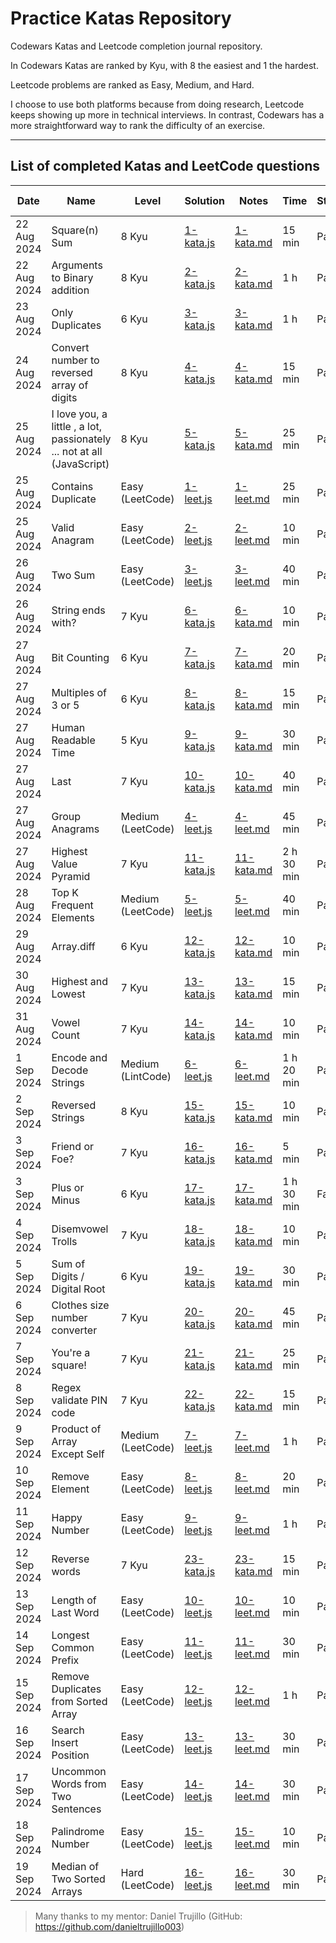 # Practice Katas Repository


Codewars Katas and Leetcode completion journal repository.

In Codewars Katas are ranked by Kyu, with 8 the easiest and 1 the hardest. 

Leetcode problems are ranked as Easy, Medium, and Hard.

I choose to use both platforms because from doing research, Leetcode keeps showing up more in technical interviews. In contrast, Codewars has a more straightforward way to rank the difficulty of an exercise.

---

## List of completed Katas and LeetCode questions




| Date | Name | Level | Solution | Notes | Time | Status | Link | Question # |
|--|--|--|--|--|--|--|--|--|
| 22 Aug 2024 | Square(n) Sum	 | 8 Kyu | [1-kata.js](./katas/1-kata/1-kata.js) | [1-kata.md](./katas/1-kata/1-kata.md) | 15 min | Pass | [https://shorturl.at/0tkiT](https://shorturl.at/5miKL) | 1 |
| 22 Aug 2024 | Arguments to Binary addition	 | 8 Kyu | [2-kata.js](./katas/2-kata/2-kata.js) | [2-kata.md](./katas/2-kata/2-kata.md) | 1 h | Pass | [https://shorturl.at/r0I3K](https://shorturl.at/r0I3K)  | 2 |
| 23 Aug 2024 | Only Duplicates	 | 6 Kyu | [3-kata.js](./katas/3-kata/3-kata.js) | [3-kata.md](./katas/3-kata/3-kata.md) | 1 h | Pass | [https://shorturl.at/S8KG9](https://shorturl.at/S8KG9)  | 3 |
| 24 Aug 2024 | Convert number to reversed array of digits | 8 Kyu | [4-kata.js](./katas/4-kata/4-kata.js) | [4-kata.md](./katas/4-kata/4-kata.md) | 15 min | Pass | [https://shorturl.at/W6Lh4](https://shorturl.at/W6Lh4)  | 4 |
| 25 Aug 2024 | I love you, a little , a lot, passionately ... not at all (JavaScript) | 8 Kyu | [5-kata.js](./katas/5-kata/5-kata.js) | [5-kata.md](./katas/5-kata/5-kata.md) | 25 min | Pass | [https://shorturl.at/zei1t](https://shorturl.at/zei1t)  | 5 |
| 25 Aug 2024 | Contains Duplicate | Easy (LeetCode) | [1-leet.js](./leetcode/1-leet/1-leet.js) | [1-leet.md](./leetcode/1-leet/1-leet.md) | 25 min | Pass | [https://shorturl.at/1tPtL](https://shorturl.at/1tPtL)  | 6 |
| 25 Aug 2024 | Valid Anagram | Easy (LeetCode) | [2-leet.js](./leetcode/2-leet/2-leet.js) | [2-leet.md](./leetcode/2-leet/2-leet.md) | 10 min | Pass | [https://shorturl.at/yxMHI](https://shorturl.at/yxMHI)  | 7 |
| 26 Aug 2024 | Two Sum | Easy (LeetCode) | [3-leet.js](./leetcode/3-leet/3-leet.js) | [3-leet.md](./leetcode/3-leet/3-leet.md) | 40 min | Pass | [https://shorturl.at/t8YA8](https://shorturl.at/t8YA8)  | 8 |
| 26 Aug 2024 | String ends with? | 7 Kyu | [6-kata.js](./katas/6-kata/6-kata.js) | [6-kata.md](./katas/6-kata/6-kata.md) | 10 min | Pass | [https://shorturl.at/vBDBK](https://shorturl.at/vBDBK)  | 9 |
| 27 Aug 2024 | Bit Counting | 6 Kyu | [7-kata.js](./katas/7-kata/7-kata.js) | [7-kata.md](./katas/7-kata/7-kata.md) | 20 min | Pass | [https://shorturl.at/PLGxk](https://shorturl.at/PLGxk)  | 10 |
| 27 Aug 2024 | Multiples of 3 or 5 | 6 Kyu | [8-kata.js](./katas/8-kata/8-kata.js) | [8-kata.md](./katas/8-kata/8-kata.md) | 15 min | Pass | [https://shorturl.at/b7ZtA](https://shorturl.at/b7ZtA)  | 11 |
| 27 Aug 2024 | Human Readable Time | 5 Kyu | [9-kata.js](./katas/9-kata/9-kata.js) | [9-kata.md](./katas/9-kata/9-kata.md) | 30 min | Pass | [https://shorturl.at/7Nh79](https://shorturl.at/7Nh79)  | 12 |
| 27 Aug 2024 | Last | 7 Kyu | [10-kata.js](./katas/10-kata/10-kata.js) | [10-kata.md](./katas/10-kata/10-kata.md) | 40 min | Pass | [https://shorturl.at/1FAfj](https://shorturl.at/1FAfj)  | 13 |
| 27 Aug 2024 | Group Anagrams | Medium (LeetCode) | [4-leet.js](./leetcode/4-leet/4-leet.js) | [4-leet.md](./leetcode/4-leet/4-leet.md) | 45 min | Pass | [https://shorturl.at/l4NXO](https://shorturl.at/l4NXO)  | 14 |
| 27 Aug 2024 | Highest Value Pyramid | 7 Kyu | [11-kata.js](./katas/11-kata/11-kata.js) | [11-kata.md](./katas/11-kata/11-kata.md) | 2 h 30 min | Pass | [https://shorturl.at/PLjVV](https://shorturl.at/PLjVV)  | 15 |
| 28 Aug 2024 | Top K Frequent Elements | Medium (LeetCode) | [5-leet.js](./leetcode/5-leet/5-leet.js) | [5-leet.md](./leetcode/5-leet/5-leet.md) | 40 min | Pass | [https://shorturl.at/dW9HE](https://shorturl.at/dW9HE)  | 16 |
| 29 Aug 2024 | Array.diff | 6 Kyu | [12-kata.js](./katas/12-kata/12-kata.js) | [12-kata.md](./katas/12-kata/12-kata.md) | 10 min | Pass | [https://shorturl.at/1xFQh](https://shorturl.at/1xFQh)  | 17 |
| 30 Aug 2024 | Highest and Lowest	 | 7 Kyu | [13-kata.js](./katas/13-kata/13-kata.js) | [13-kata.md](./katas/13-kata/13-kata.md) | 15 min | Pass | [https://shorturl.at/bOOb3](https://shorturl.at/bOOb3)  | 18 |
| 31 Aug 2024 | Vowel Count	 | 7 Kyu | [14-kata.js](./katas/14-kata/14-kata.js) | [14-kata.md](./katas/14-kata/14-kata.md) | 10 min | Pass | [https://shorturl.at/DIpdC](https://shorturl.at/DIpdC)  | 19 |
| 1 Sep 2024 | Encode and Decode Strings | Medium (LintCode) | [6-leet.js](./leetcode/6-leet/6-leet.js) | [6-leet.md](./leetcode/6-leet/6-leet.md) | 1 h 20 min | Pass | [https://shorturl.at/ub8ZB](https://shorturl.at/ub8ZB)  | 20 |
| 2 Sep 2024 | Reversed Strings	 | 8 Kyu | [15-kata.js](./katas/15-kata/15-kata.js) | [15-kata.md](./katas/15-kata/15-kata.md) | 10 min | Pass | [https://shorturl.at/M6Ya8](https://shorturl.at/M6Ya8)  | 21 |
| 3 Sep 2024 | Friend or Foe?	 | 7 Kyu | [16-kata.js](./katas/16-kata/16-kata.js) | [16-kata.md](./katas/16-kata/16-kata.md) | 5 min | Pass | [https://shorturl.at/xJGd8](https://shorturl.at/xJGd8)  | 22 |
| 3 Sep 2024 | Plus or Minus	 | 6 Kyu | [17-kata.js](./katas/17-kata/17-kata.js) | [17-kata.md](./katas/17-kata/17-kata.md) | 1 h 30 min | Fail | [https://shorturl.at/ob1nO](https://shorturl.at/ob1nO)  | 23 |
| 4 Sep 2024 | Disemvowel Trolls	 | 7 Kyu | [18-kata.js](./katas/18-kata/18-kata.js) | [18-kata.md](./katas/18-kata/18-kata.md) | 10 min | Pass | [https://shorturl.at/sXFzk](https://shorturl.at/sXFzk)  | 24 |
| 5 Sep 2024 | Sum of Digits / Digital Root	 | 6 Kyu | [19-kata.js](./katas/19-kata/19-kata.js) | [19-kata.md](./katas/19-kata/19-kata.md) | 30 min | Pass | [https://shorturl.at/mnjPF](https://shorturl.at/mnjPF)  | 25 |
| 6 Sep 2024 | Clothes size number converter	 | 7 Kyu | [20-kata.js](./katas/20-kata/20-kata.js) | [20-kata.md](./katas/20-kata/20-kata.md) | 45 min | Pass | [https://shorturl.at/MKDzM](https://shorturl.at/MKDzM)  | 26 |
| 7 Sep 2024 | You're a square!	 | 7 Kyu | [21-kata.js](./katas/21-kata/21-kata.js) | [21-kata.md](./katas/21-kata/21-kata.md) | 25 min | Pass | [https://shorturl.at/CKbso](https://shorturl.at/CKbso)  | 27 |
| 8 Sep 2024 | Regex validate PIN code	 | 7 Kyu | [22-kata.js](./katas/22-kata/22-kata.js) | [22-kata.md](./katas/22-kata/22-kata.md) | 15 min | Pass | [https://shorturl.at/gFo4w](https://shorturl.at/gFo4w)  | 28 |
| 9 Sep 2024 | Product of Array Except Self | Medium (LeetCode) | [7-leet.js](./leetcode/7-leet/7-leet.js) | [7-leet.md](./leetcode/7-leet/7-leet.md) | 1 h | Pass | [https://shorturl.at/IEEpL](https://shorturl.at/IEEpL)  | 29 |
| 10 Sep 2024 | Remove Element | Easy (LeetCode) | [8-leet.js](./leetcode/8-leet/8-leet.js) | [8-leet.md](./leetcode/8-leet/8-leet.md) | 20 min | Pass | [https://shorturl.at/MN4FT](https://shorturl.at/MN4FT)  | 30 |
| 11 Sep 2024 | Happy Number | Easy (LeetCode) | [9-leet.js](./leetcode/9-leet/9-leet.js) | [9-leet.md](./leetcode/9-leet/9-leet.md) | 1 h | Pass | [https://shorturl.at/UFrIM](https://shorturl.at/UFrIM)  | 31 |
| 12 Sep 2024 | Reverse words	 | 7 Kyu | [23-kata.js](./katas/23-kata/23-kata.js) | [23-kata.md](./katas/23-kata/23-kata.md) | 15 min | Pass | [https://shorturl.at/kbbp6](https://shorturl.at/kbbp6)  | 32 |
| 13 Sep 2024 | Length of Last Word | Easy (LeetCode) | [10-leet.js](./leetcode/10-leet/10-leet.js) | [10-leet.md](./leetcode/10-leet/10-leet.md) | 10 min | Pass | [https://shorturl.at/ey255](https://shorturl.at/ey255)  | 33 |
| 14 Sep 2024 | Longest Common Prefix | Easy (LeetCode) | [11-leet.js](./leetcode/11-leet/11-leet.js) | [11-leet.md](./leetcode/11-leet/11-leet.md) | 30 min | Pass | [https://shorturl.at/NDmsr](https://shorturl.at/NDmsr)  | 34 |
| 15 Sep 2024 | Remove Duplicates from Sorted Array | Easy (LeetCode) | [12-leet.js](./leetcode/12-leet/12-leet.js) | [12-leet.md](./leetcode/12-leet/12-leet.md) | 1 h | Pass | [https://shorturl.at/8DJAc](https://shorturl.at/8DJAc)  | 35 |
| 16 Sep 2024 | Search Insert Position | Easy (LeetCode) | [13-leet.js](./leetcode/13-leet/13-leet.js) | [13-leet.md](./leetcode/13-leet/13-leet.md) | 30 min | Pass | [https://shorturl.at/1pbyv](https://shorturl.at/1pbyv)  | 36 |
| 17 Sep 2024 | Uncommon Words from Two Sentences | Easy (LeetCode) | [14-leet.js](./leetcode/14-leet/14-leet.js) | [14-leet.md](./leetcode/14-leet/14-leet.md) | 30 min | Pass | [https://shorturl.at/mtCj3](https://shorturl.at/mtCj3)  | 37 |
| 18 Sep 2024 | Palindrome Number | Easy (LeetCode) | [15-leet.js](./leetcode/15-leet/15-leet.js) | [15-leet.md](./leetcode/15-leet/15-leet.md) | 10 min | Pass | [https://shorturl.at/VPP9c](https://shorturl.at/VPP9c)  | 38 |
| 19 Sep 2024 | Median of Two Sorted Arrays | Hard (LeetCode) | [16-leet.js](./leetcode/16-leet/16-leet.js) | [16-leet.md](./leetcode/16-leet/16-leet.md) | 30 min | Pass | [https://shorturl.at/rZCr4](https://shorturl.at/rZCr4)  | 39 |

>Many thanks to my mentor: Daniel Trujillo (GitHub: https://github.com/danieltrujillo003)
